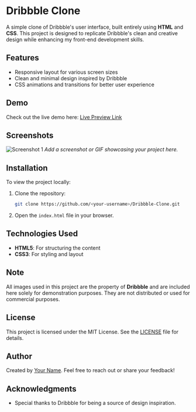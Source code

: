 
# Dribbble Clone

A simple clone of Dribbble's user interface, built entirely using **HTML** and **CSS**. This project is designed to replicate Dribbble's clean and creative design while enhancing my front-end development skills.

## Features
- Responsive layout for various screen sizes
- Clean and minimal design inspired by Dribbble
- CSS animations and transitions for better user experience

## Demo
Check out the live demo here: [Live Preview Link](#)

## Screenshots
![Screenshot 1](#)
*Add a screenshot or GIF showcasing your project here.*

## Installation
To view the project locally:
1. Clone the repository:
   ```bash
   git clone https://github.com/<your-username>/Dribbble-Clone.git
   ```
2. Open the `index.html` file in your browser.

## Technologies Used
- **HTML5**: For structuring the content
- **CSS3**: For styling and layout

## Note
All images used in this project are the property of **Dribbble** and are included here solely for demonstration purposes. They are not distributed or used for commercial purposes.

## License
This project is licensed under the MIT License. See the [LICENSE](LICENSE) file for details.

## Author
Created by [Your Name](https://github.com/<your-username>).
Feel free to reach out or share your feedback!

## Acknowledgments
- Special thanks to Dribbble for being a source of design inspiration.
